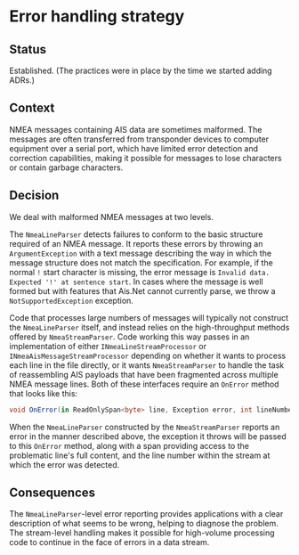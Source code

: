 # Error handling strategy

## Status

Established. (The practices were in place by the time we started adding ADRs.)

## Context

NMEA messages containing AIS data are sometimes malformed. The messages are often transferred from transponder devices to computer equipment over a serial port, which have limited error detection and correction capabilities, making it possible for messages to lose characters or contain garbage characters.

## Decision

We deal with malformed NMEA messages at two levels.

The `NmeaLineParser` detects failures to conform to the basic structure required of an NMEA message. It reports these errors by throwing an `ArgumentException` with a text message describing the way in which the message structure does not match the specification. For example, if the normal `!` start character is missing, the error message is `Invalid data. Expected '!' at sentence start`. In cases where the message is well formed but with features that Ais.Net cannot currently parse, we throw a `NotSupportedException` exception.

Code that processes large numbers of messages will typically not construct the `NmeaLineParser` itself, and instead relies on the high-throughput methods offered by `NmeaStreamParser`. Code working this way passes in an implementation of either `INmeaLineStreamProcessor` or `INmeaAisMessageStreamProcessor` depending on whether it wants to process each line in the file directly, or it wants `NmeaStreamParser` to handle the task of reassembling AIS payloads that have been fragmented across multiple NMEA message lines. Both of these interfaces require an `OnError` method that looks like this:

```csharp
void OnError(in ReadOnlySpan<byte> line, Exception error, int lineNumber);
```

When the `NmeaLineParser` constructed by the `NmeaStreamParser` reports an error in the manner described above, the exception it throws will be passed to this `OnError` method, along with a span providing access to the problematic line's full content, and the line number within the stream at which the error was detected.


## Consequences

The `NmeaLineParser`-level error reporting provides applications with a clear description of what seems to be wrong, helping to diagnose the problem. The stream-level handling makes it possible for high-volume processing code to continue in the face of errors in a data stream.
